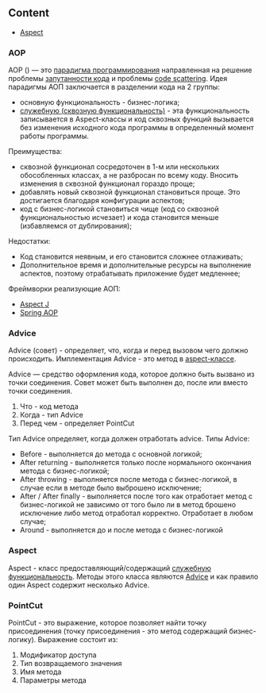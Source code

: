 ## Content

* [Aspect](#aspect)


### AOP
AOP () — это [парадигма программирования](../index.md#paradigm-programming) направленная на решение проблемы [запутанности кода](../index.md#code-tangling) и проблемы [code scattering](/index.md#code-scattering). Идея парадигмы АОП заключается в разделении кода на 2 группы:
* основную функциональность - бизнес-логика;
* [служебную (сквозную функциональность)](/index.md#cross-cutting-concern) - эта функциональность записывается в Aspect-классы и код сквозных функций вызывается без изменения исходного кода программы в определенный момент работы программы.

Преимущества:
* сквозной функционал сосредоточен в 1-м или нескольких обособленных классах, а не разбросан по всему коду. Вносить изменения в сквозной функционал гораздо проще;
* добавлять новый сквозной функционал становиться проще. Это достигается благодаря конфигурации аспектов;
* код с бизнес-логикой становиться чище (код со сквозной функциональностью исчезает) и кода становится меньше (избавляемся от дублирования);

Недостатки:
* Код становится неявным, и его становится сложнее отлаживать;
* Дополнительное время и дополнительные ресурсы на выполнение аспектов, поэтому отрабатывать приложение будет медленнее;

Фреймворки реализующие АОП:
* [Aspect J](/java/java-AspectJ.md)
* [Spring AOP](/java-spring/java-spring-AOP.md)

### Advice
Advice (совет) - определяет, что, когда и перед вызовом чего должно происходить. Имплементация Advice - это метод в [aspect-классе](#aspect). 

Advice — средство оформления кода, которое должно быть вызвано из точки соединения. Совет может быть выполнен до, после или вместо точки соединения.

1. Что - код метода
2. Когда - тип Advice
3. Перед чем - определяет PointCut

Тип Advice определяет, когда должен отработать advice. Типы Advice:
* Before - выполняется до метода с основной логикой;
* After returning - выполняется только после нормального окончания метода с бизнес-логикой;
* After throwing - выполняется после метода с бизнес-логикой, в случае если в методе было выброшено исключение;
* After / After finally - выполняется после того как отработает метод с бизнес-логикой не зависимо от того было ли в метод брошено исключение либо метод отработал корректно. Отработает в любом случае;
* Around - выполняется до и после метода с бизнес-логикой

### Aspect
Aspect - класс предоставляющий/содержащий [служебную функциональность](/index.md#cross-cutting-concern). Методы этого класса являются [Advice](#advice) и как правило один Aspect содержит несколько Advice.

### PointCut
PointCut - это выражение, которое позволяет найти точку присоединения (точку присоединения - это метод содержащий бизнес-логику). Выражение состоит из:
1. Модификатор доступа
2. Тип возвращаемого значения
3. Имя метода
4. Параметры метода
